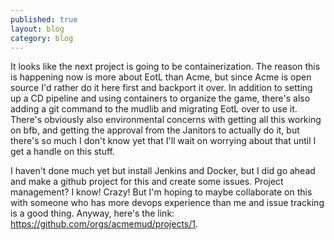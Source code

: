 ```yaml
---
published: true
layout: blog
category: blog
---
```


It looks like the next project is going to be containerization. The reason this is happening now is more about EotL than Acme, but since Acme is open source I'd rather do it here first and backport it over. In addition to setting up a CD pipeline and using containers to organize the game, there's also adding a git command to the mudlib and migrating EotL over to use it. There's obviously also environmental concerns with getting all this working on bfb, and getting the approval from the Janitors to actually do it, but there's so much I don't know yet that I'll wait on worrying about that until I get a handle on this stuff.

I haven't done much yet but install Jenkins and Docker, but I did go ahead and make a github project for this and create some issues. Project management? I know! Crazy! But I'm hoping to maybe collaborate on this with someone who has more devops experience than me and issue tracking is a good thing. Anyway, here's the link: https://github.com/orgs/acmemud/projects/1.
